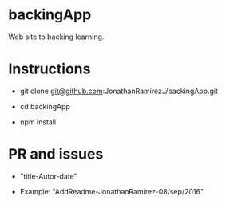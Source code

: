# backingApp
Web site to backing learning.

# Instructions

- git clone git@github.com:JonathanRamirezJ/backingApp.git

- cd backingApp

- npm install

# PR and issues

- "title-Autor-date"

- Example:  "AddReadme-JonathanRamirez-08/sep/2016"
